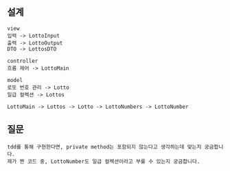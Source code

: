 ## 설계

    view
    입력 -> LottoInput
    출력 -> LottoOutput
    DTO -> LottosDTO

    controller
    흐름 제어 -> LottoMain

    model
    로또 번호 관리 -> Lotto
    일급 컬렉션 -> Lottos

    LottoMain -> Lottos -> Lotto -> LottoNumbers -> LottoNumber

## 질문

    tdd를 통해 구현한다면, private method는 포함되지 않는다고 생각하는데 맞는지 궁금합니다.
    제가 짠 코드 중, LottoNumber도 일급 컬렉션이라고 부를 수 있는지 궁금합니다.